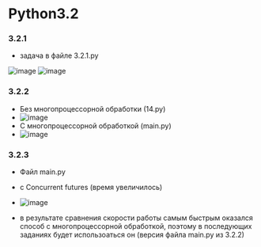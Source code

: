 # Python3.2
 
### 3.2.1
- задача в файле 3.2.1.py

![image](https://user-images.githubusercontent.com/79518116/209811790-890ee199-0641-4927-9163-33caffb5eeab.png)
![image](https://user-images.githubusercontent.com/79518116/209811763-14cd5002-de48-4c60-ba51-e1b01091a9ef.png)
### 3.2.2
- Без многопроцессорной обработки (14.py)
- ![image](https://user-images.githubusercontent.com/79518116/209809480-5ecc22f7-7c24-4fa0-8437-186499f87831.png)
- С многопроцессорной обработкой (main.py)
- ![image](https://user-images.githubusercontent.com/79518116/209811906-01468568-67e9-47c3-aab9-133714b0957f.png)

### 3.2.3
- Файл main.py
- с Concurrent futures (время увеличилось)
- ![image](https://user-images.githubusercontent.com/79518116/209818323-be7aff7d-6ee3-4b27-95a1-9aed94c03993.png)

- в результате сравнения скорости работы самым быстрым оказался способ с многопроцессорной обработкой, поэтому в последующих заданиях будет использоаться он (версия файла main.py из 3.2.2)
